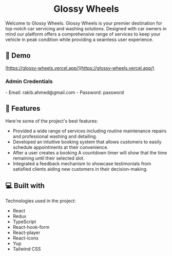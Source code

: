 <h1 align="center" id="title">Glossy Wheels</h1>

<p id="description">Welcome to Glossy Wheels. Glossy Wheels is your premier destination for top-notch car servicing and washing solutions. Designed with car owners in mind our platform offers a comprehensive range of services to keep your vehicle in peak condition while providing a seamless user experience.</p>

<h2>🚀 Demo</h2>

[https://glossy-wheels.vercel.app/](https://glossy-wheels.vercel.app/)

<h3>Admin Credentials</h3>
- Email: rakib.ahmed@gmail.com
- Password: password

<h2>🧐 Features</h2>

Here're some of the project's best features:

- Provided a wide range of services including routine maintenance repairs and professional washing and detailing.
- Developed an intuitive booking system that allows customers to easily schedule appointments at their convenience.
- After a user creates a booking A countdown timer will show that the time remaining until their selected slot.
- Integrated a feedback mechanism to showcase testimonials from satisfied clients aiding new customers in their decision-making.

<h2>💻 Built with</h2>

Technologies used in the project:

- React
- Redux
- TypeScript
- React-hook-form
- React-player
- React-icons
- Yup
- Tailwind CSS
